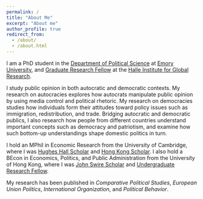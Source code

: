 ```yaml
---
permalink: /
title: "About Me"
excerpt: "About me"
author_profile: true
redirect_from: 
  - /about/
  - /about.html
---
```


I am a PhD student in the [Department of Political Science](http://polisci.emory.edu/home/index.html) at [Emory University](https://www.emory.edu/home/index.html), and [Graduate Research Fellow](https://halle.emory.edu/student-opportunities/graduate-fellows.html) at the [Halle Institute for Global Research](https://halle.emory.edu/index.html).

I study public opinion in both autocratic and democratic contexts. My research on autocracies explores how autocrats manipulate public opinion by using media control and political rhetoric. My research on democracies studies how individuals form their attitudes toward policy issues such as immigration, redistribution, and trade. Bridging autocratic and democratic publics, I also research how people from different countries understand important concepts such as democracy and patriotism, and examine how such bottom-up understandings shape domestic politics in turn.

I hold an MPhil in Economic Research from the University of Cambridge, where I was [Hughes Hall Scholar](https://www.hughes.cam.ac.uk/applying/scholarships-bursaries/) and [Hong Kong Scholar](https://hkses.edb.gov.hk/en/index.html). I also hold a BEcon in Economics, Politics, and Public Administration from the University of Hong Kong, where I was [John Swire Scholar](https://www.scholarships.hku.hk/Scholarships/detail/158) and [Undergraduate Research Fellow](https://tl.hku.hk/urfp/).

My research has been published in _Comparative Political Studies_, _European Union Politics_, _International Organization_, and _Political Behavior_.
